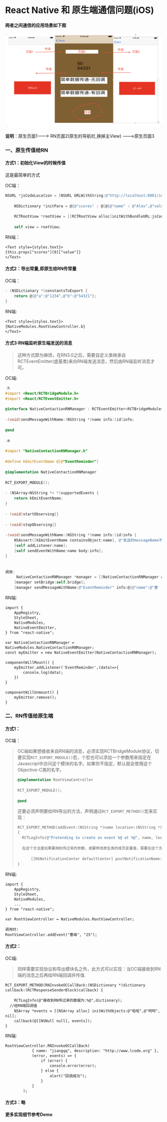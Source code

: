 # React Native 和 原生端通信问题(iOS)

#### 两者之间通信的应用场景如下图

![](1.png)





**说明**：原生页面1-——> RN页面2(原生的导航栏,换掉主View) ———>原生页面3



### 一、原生传值给RN



#### 方式1：初始化View的时候传值

这是最简单的方式

OC端：

```objective-c
NSURL *jsCodeLocation = [NSURL URLWithString:@"http://localhost:8081/index.ios.bundle?platform=ios"];

    NSDictionary *initPara = @{@"scores" : @[@{@"name" : @"Alex",@"value": @"50"},@{@"name" : @"Joel",@"value": @"10"}]};
    
    RCTRootView *rootView = [[RCTRootView alloc]initWithBundleURL:jsCodeLocation moduleName:@"TestDemo" initialProperties:initPara launchOptions:nil];
    
    self.view = rootView;
```



RN端：

```react
<Text style={styles.text}>
{this.props["scores"][0]["value"]}				
</Text>
```



#### 方式2：导出常量,即原生给RN传常量

OC端：

```objective-c
- (NSDictionary *)constantsToExport {
    return @{@"a":@"1234",@"b":@"54321"};
}
```



RN端:

```react
<Text style={styles.text}>
{NativeModules.RootViewController.b}			
</Text>
```



#### 方式3:RN端监听原生端发送的消息

> 这种方式颇为麻烦，在RN3.0之后，需要自定义类继承自RCTEventEmitter(虚基类)来向RN端发送消息，然后由RN端监听消息才可。



OC端:  

```objective-c
.h
#import <React/RCTBridgeModule.h>
#import <React/RCTEventEmitter.h>

@interface NativeContactionRNManager : RCTEventEmitter<RCTBridgeModule>

-(void)sendMessageWithName:(NSString *)name info:(id)info;

@end
  
.m
 
#import "NativeContactionRNManager.h"

#define kEmitEventName @[@"EventReminder"]

@implementation NativeContactionRNManager

RCT_EXPORT_MODULE();

- (NSArray<NSString *> *)supportedEvents {
    return kEmitEventName;
}

- (void)startObserving{}

- (void)stopObserving{}

-(void)sendMessageWithName:(NSString *)name info:(id)info {
    NSAssert([kEmitEventName containsObject:name], @"发送的messageName不存在");
    [self addListener:name];
    [self sendEventWithName:name body:info];
}
  
 
调用:
	 NativeContactionRNManager *manager = [[NativeContactionRNManager alloc]init];
    [manager setBridge:self.bridge];
    [manager sendMessageWithName:@"EventReminder" info:@{@"name":@"曹		植",@"age":@"100"}];
```



RN端:

```react
import {
	AppRegistry,
	StyleSheet,
	NativeModules,
	NativeEventEmitter,
} from "react-native";

var NativeContactionRNManager = NativeModules.NativeContactionRNManager;
const myEmitter = new NativeEventEmitter(NativeContactionRNManager);

componentWillMount() {		
	myEmitter.addListener('EventReminder',(data)=>{
		console.log(data);
	})
}

componentWillUnmount() {
	myEmitter.remove();
}
```



### 二、RN传值给原生端



#### 方式1：

OC端：

> OC端如果想接收来自RN端的消息，必须实现RCTBridgeModule协议，切要实现`RCT_EXPORT_MODULE()`宏，个宏也可以添加一个参数用来指定在Javascript中访问这个模块的名字。如果你不指定，默认就会使用这个Objective-C类的名字。
>
> ```objective-c
> @implementation RootViewController
>
> RCT_EXPORT_MODULE();
>
> @end
> ```
>
> 还要必须声明要给RN导出的方法，声明通过`RCT_EXPORT_METHOD()`宏来实现：
>
> ```objective-c
> RCT_EXPORT_METHOD(addEvent:(NSString *)name location:(NSString *)location)
> {
>   RCTLogInfo(@"Pretending to create an event %@ at %@", name, location);
>   
>   在这个方法里如果要用到传过来的参数，或要修改原生类的成员变量值，需要在这个方法再抛个通知，直接在这个方法修改成员变量实际是不起作用的,实际操作是这样，也没知道原因。
>   
>       [[NSNotificationCenter defaultCenter] postNotificationName:@"RNTOIOSNOTIFICATION" object:self userInfo:@{@"name":name,@"location":location}];
> }
> ```



RN端:

```react
import {
	AppRegistry,
	StyleSheet,
	NativeModules,
	...
} from "react-native";

var RootViewController = NativeModules.RootViewController;

调用时:
RootViewController.addEvent("曹峰", "25");
```



#### 方式2：

OC端:

> 同样需要实现协议和导出模块名之外，此方式可以实现：当OC端接收到RN端的消息之后再给RN端回调并传值.

```react
RCT_EXPORT_METHOD(RNInvokeOCCallBack:(NSDictionary *)dictionary callback:(RCTResponseSenderBlock)callback) {
    
    RCTLogInfo(@"接收到RN传过来的数据为:%@",dictionary);
  //给RN端回调值
    NSArray *events = [[NSArray alloc] initWithObjects:@"哈哈",@"呵呵", nil];
    callback(@[[NSNull null], events]);
}
```

RN端:

```react
RootViewController.RNInvokeOCCallBack(
			{ name: "jiangqq", description: "http://www.lcode.org" },
			(error, events) => {
				if (error) {
					console.error(error);
				} else {
					alert("回调成功");
				}
			}
		);
```



#### 方式3：略



**更多实现细节参考Demo**



